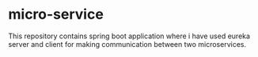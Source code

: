 # micro-service

This repository contains spring boot application where i have used eureka server and client for making communication between two microservices.
